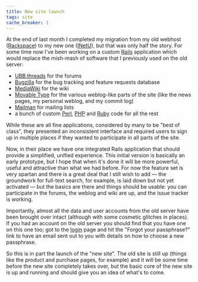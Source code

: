 ```yaml
---
title: New site launch
tags: site
cache_breaker: 1
---
```


At the end of last month I completed my migration from my old webhost ([Rackspace](/wiki/Rackspace)) to my new one ([INetU](/wiki/INetU)), but that was only half the story. For some time now I've been working on a custom [Rails](/wiki/Rails) application which would replace the mish-mash of software that I previously used on the old server:

-   [UBB.threads](/wiki/UBB.threads) for the forums
-   [Bugzilla](/wiki/Bugzilla) for the bug tracking and feature requests database
-   [MediaWiki](/wiki/MediaWiki) for the wiki
-   [Movable Type](/wiki/Movable_Type) for the various weblog-like parts of the site (like the news pages, my personal weblog, and my commit log)
-   [Mailman](/wiki/Mailman) for mailing lists
-   a bunch of custom [Perl](/wiki/Perl), [PHP](/wiki/PHP) and [Ruby](/wiki/Ruby) code for all the rest

While these are all fine applications, considered by many to be "best of class", they presented an inconsistent interface and required users to sign up in multiple places if they wanted to participate in all parts of the site.

Now, in their place we have one integrated Rails application that should provide a simplified, unified experience. This initial version is basically an early prototype, but I hope that when it's done it will be more powerful, useful and attractive than what we had before. For now the feature set is very spartan and there is a great deal that I still wish to add — the groundwork for full-text search, for example, is laid down but not yet activated — but the basics are there and things should be usable: you can participate in the forums, the weblog and wiki are up, and the issue tracker is working.

Importantly, almost all the data and user accounts from the old server have been brought over intact (although with some cosmetic glitches in places). If you had an account on the old server you should find that you have one on this one too; got to the [login](/wiki/login) page and hit the "Forgot your passphrase?" link to have an email sent out to you with details on how to choose a new passphrase.

So this is in part the launch of the "new site". The old site is still up (things like the product and purchase pages, for example) and it will be some time before the new site completely takes over, but the basic core of the new site is up and running and should give you an idea of what's to come.
